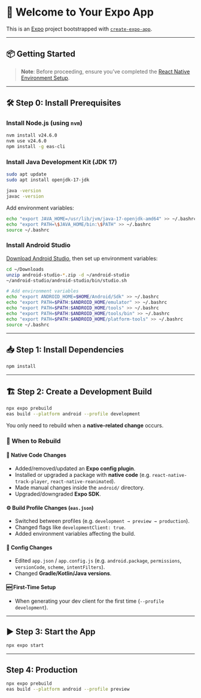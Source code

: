 # 🚀 Welcome to Your Expo App

This is an [Expo](https://expo.dev) project bootstrapped with [`create-expo-app`](https://www.npmjs.com/package/create-expo-app).

---

## 📦 Getting Started

> **Note**: Before proceeding, ensure you’ve completed the [React Native Environment Setup](https://reactnative.dev/docs/set-up-your-environment).

---

## 🛠 Step 0: Install Prerequisites

### Install Node.js (using `nvm`)
```sh
nvm install v24.6.0
nvm use v24.6.0
npm install -g eas-cli
```

### Install Java Development Kit (JDK 17)
```sh
sudo apt update
sudo apt install openjdk-17-jdk

java -version
javac -version
```

Add environment variables:
```sh
echo "export JAVA_HOME=/usr/lib/jvm/java-17-openjdk-amd64" >> ~/.bashrc
echo "export PATH=\$JAVA_HOME/bin:\$PATH" >> ~/.bashrc
source ~/.bashrc
```

### Install Android Studio
[Download Android Studio](https://developer.android.com/studio), then set up environment variables:

```sh
cd ~/Downloads
unzip android-studio-*.zip -d ~/android-studio
~/android-studio/android-studio/bin/studio.sh

# Add environment variables
echo "export ANDROID_HOME=$HOME/Android/Sdk" >> ~/.bashrc
echo "export PATH=$PATH:$ANDROID_HOME/emulator" >> ~/.bashrc
echo "export PATH=$PATH:$ANDROID_HOME/tools" >> ~/.bashrc
echo "export PATH=$PATH:$ANDROID_HOME/tools/bin" >> ~/.bashrc
echo "export PATH=$PATH:$ANDROID_HOME/platform-tools" >> ~/.bashrc
source ~/.bashrc
```

---

## 📥 Step 1: Install Dependencies
```sh
npm install
```

---

## 🏗 Step 2: Create a Development Build
```sh
npx expo prebuild
eas build --platform android --profile development
```

You only need to rebuild when a **native-related change** occurs.

### 🔁 When to Rebuild

#### 🔧 Native Code Changes
- Added/removed/updated an **Expo config plugin**.  
- Installed or upgraded a package with **native code** (e.g. `react-native-track-player`, `react-native-reanimated`).  
- Made manual changes inside the `android/` directory.  
- Upgraded/downgraded **Expo SDK**.  

#### ⚙️ Build Profile Changes (`eas.json`)
- Switched between profiles (e.g. `development → preview → production`).  
- Changed flags like `developmentClient: true`.  
- Added environment variables affecting the build.  

#### 📱 Config Changes
- Edited `app.json` / `app.config.js` (e.g. `android.package`, `permissions`, `versionCode`, `scheme`, `intentFilters`).  
- Changed **Gradle/Kotlin/Java versions**.  

#### 🆕 First-Time Setup
- When generating your dev client for the first time (`--profile development`).  

---

## ▶️ Step 3: Start the App
```sh
npx expo start
```

---

## Step 4: Production
```sh
npx expo prebuild
eas build --platform android --profile preview
```